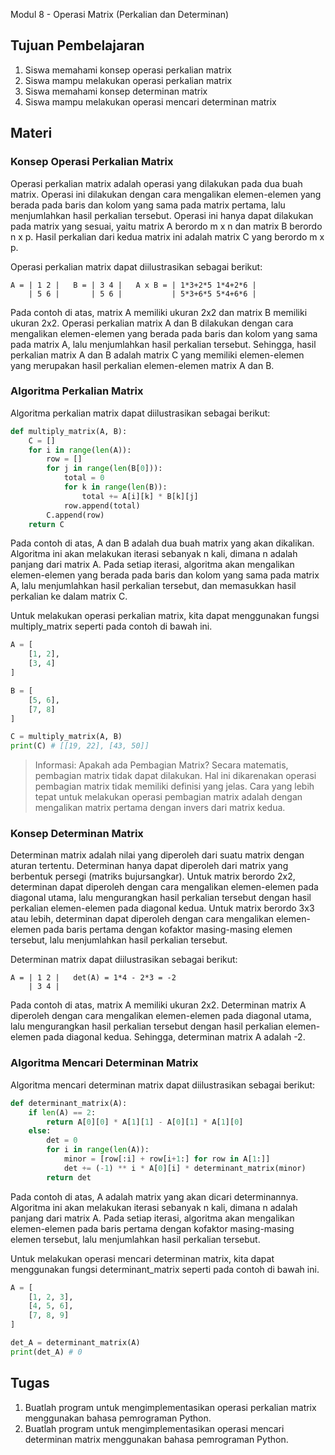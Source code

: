 Modul 8 - Operasi Matrix (Perkalian dan Determinan)

## Tujuan Pembelajaran

1. Siswa memahami konsep operasi perkalian matrix
2. Siswa mampu melakukan operasi perkalian matrix
3. Siswa memahami konsep determinan matrix
4. Siswa mampu melakukan operasi mencari determinan matrix

## Materi

### Konsep Operasi Perkalian Matrix

Operasi perkalian matrix adalah operasi yang dilakukan pada dua buah matrix. Operasi ini dilakukan dengan cara mengalikan elemen-elemen yang berada pada baris dan kolom yang sama pada matrix pertama, lalu menjumlahkan hasil perkalian tersebut. Operasi ini hanya dapat dilakukan pada matrix yang sesuai, yaitu matrix A berordo m x n dan matrix B berordo n x p. Hasil perkalian dari kedua matrix ini adalah matrix C yang berordo m x p. 

Operasi perkalian matrix dapat diilustrasikan sebagai berikut:

```plaintext
A = | 1 2 |   B = | 3 4 |   A x B = | 1*3+2*5 1*4+2*6 |
    | 5 6 |       | 5 6 |           | 5*3+6*5 5*4+6*6 |
```

Pada contoh di atas, matrix A memiliki ukuran 2x2 dan matrix B memiliki ukuran 2x2. Operasi perkalian matrix A dan B dilakukan dengan cara mengalikan elemen-elemen yang berada pada baris dan kolom yang sama pada matrix A, lalu menjumlahkan hasil perkalian tersebut. Sehingga, hasil perkalian matrix A dan B adalah matrix C yang memiliki elemen-elemen yang merupakan hasil perkalian elemen-elemen matrix A dan B.

### Algoritma Perkalian Matrix

Algoritma perkalian matrix dapat diilustrasikan sebagai berikut:

```python
def multiply_matrix(A, B):
    C = []
    for i in range(len(A)):
        row = []
        for j in range(len(B[0])):
            total = 0
            for k in range(len(B)):
                total += A[i][k] * B[k][j]
            row.append(total)
        C.append(row)
    return C
```

Pada contoh di atas, A dan B adalah dua buah matrix yang akan dikalikan. Algoritma ini akan melakukan iterasi sebanyak n kali, dimana n adalah panjang dari matrix A. Pada setiap iterasi, algoritma akan mengalikan elemen-elemen yang berada pada baris dan kolom yang sama pada matrix A, lalu menjumlahkan hasil perkalian tersebut, dan memasukkan hasil perkalian ke dalam matrix C.

Untuk melakukan operasi perkalian matrix, kita dapat menggunakan fungsi multiply_matrix seperti pada contoh di bawah ini.

```python
A = [
    [1, 2],
    [3, 4]
]

B = [
    [5, 6],
    [7, 8]
]

C = multiply_matrix(A, B)
print(C) # [[19, 22], [43, 50]]
```

> Informasi: Apakah ada Pembagian Matrix? Secara matematis, pembagian matrix tidak dapat dilakukan. Hal ini dikarenakan operasi pembagian matrix tidak memiliki definisi yang jelas. Cara yang lebih tepat untuk melakukan operasi pembagian matrix adalah dengan mengalikan matrix pertama dengan invers dari matrix kedua.

### Konsep Determinan Matrix

Determinan matrix adalah nilai yang diperoleh dari suatu matrix dengan aturan tertentu. Determinan hanya dapat diperoleh dari matrix yang berbentuk persegi (matriks bujursangkar). Untuk matrix berordo 2x2, determinan dapat diperoleh dengan cara mengalikan elemen-elemen pada diagonal utama, lalu mengurangkan hasil perkalian tersebut dengan hasil perkalian elemen-elemen pada diagonal kedua. Untuk matrix berordo 3x3 atau lebih, determinan dapat diperoleh dengan cara mengalikan elemen-elemen pada baris pertama dengan kofaktor masing-masing elemen tersebut, lalu menjumlahkan hasil perkalian tersebut.

Determinan matrix dapat diilustrasikan sebagai berikut:

```plaintext
A = | 1 2 |   det(A) = 1*4 - 2*3 = -2
    | 3 4 |
```

Pada contoh di atas, matrix A memiliki ukuran 2x2. Determinan matrix A diperoleh dengan cara mengalikan elemen-elemen pada diagonal utama, lalu mengurangkan hasil perkalian tersebut dengan hasil perkalian elemen-elemen pada diagonal kedua. Sehingga, determinan matrix A adalah -2.

### Algoritma Mencari Determinan Matrix

Algoritma mencari determinan matrix dapat diilustrasikan sebagai berikut:

```python
def determinant_matrix(A):
    if len(A) == 2:
        return A[0][0] * A[1][1] - A[0][1] * A[1][0]
    else:
        det = 0
        for i in range(len(A)):
            minor = [row[:i] + row[i+1:] for row in A[1:]]
            det += (-1) ** i * A[0][i] * determinant_matrix(minor)
        return det
```

Pada contoh di atas, A adalah matrix yang akan dicari determinannya. Algoritma ini akan melakukan iterasi sebanyak n kali, dimana n adalah panjang dari matrix A. Pada setiap iterasi, algoritma akan mengalikan elemen-elemen pada baris pertama dengan kofaktor masing-masing elemen tersebut, lalu menjumlahkan hasil perkalian tersebut.

Untuk melakukan operasi mencari determinan matrix, kita dapat menggunakan fungsi determinant_matrix seperti pada contoh di bawah ini.

```python
A = [
    [1, 2, 3],
    [4, 5, 6],
    [7, 8, 9]
]

det_A = determinant_matrix(A)
print(det_A) # 0
```

## Tugas

1. Buatlah program untuk mengimplementasikan operasi perkalian matrix menggunakan bahasa pemrograman Python.
2. Buatlah program untuk mengimplementasikan operasi mencari determinan matrix menggunakan bahasa pemrograman Python.
